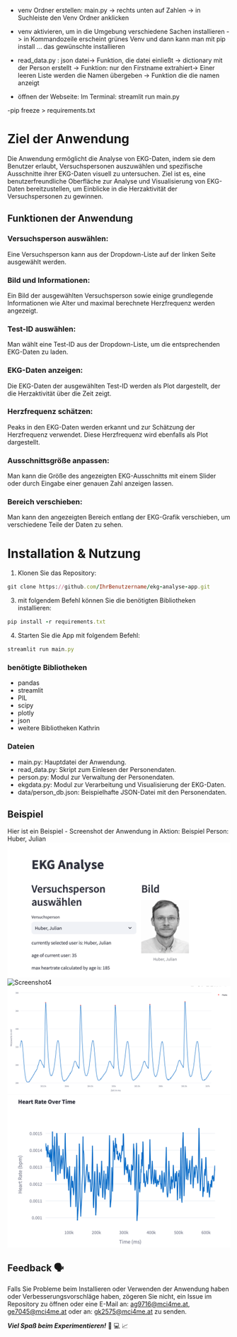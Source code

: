 - venv Ordner erstellen: main.py -> rechts unten auf Zahlen -> in Suchleiste den Venv Ordner anklicken

- venv aktivieren, um in die Umgebung verschiedene Sachen installieren -> in Kommandozeile erscheint grünes Venv und dann kann man mit pip install ... das gewünschte installieren

- read_data.py : json datei-> Funktion, die datei einließt -> dictionary mit der Person erstellt -> Funktion: nur den Firstname extrahiert-> Einer leeren Liste werden die Namen übergeben -> Funktion die die namen anzeigt

- öffnen der Webseite: Im Terminal: streamlit run main.py 

-pip freeze > requirements.txt

# Ziel der Anwendung
Die Anwendung ermöglicht die Analyse von EKG-Daten, indem sie dem Benutzer erlaubt, Versuchspersonen auszuwählen und spezifische Ausschnitte ihrer EKG-Daten visuell zu untersuchen.
Ziel ist es, eine benutzerfreundliche Oberfläche zur Analyse und Visualisierung von EKG-Daten bereitzustellen, um Einblicke in die Herzaktivität der Versuchspersonen zu gewinnen.

## Funktionen der Anwendung
### Versuchsperson auswählen: 
Eine Versuchsperson kann aus der Dropdown-Liste auf der linken Seite ausgewählt werden.
### Bild und Informationen: 
Ein Bild der ausgewählten Versuchsperson sowie einige grundlegende Informationen wie Alter und maximal berechnete Herzfrequenz werden angezeigt.
### Test-ID auswählen: 
Man wählt eine Test-ID aus der Dropdown-Liste, um die entsprechenden EKG-Daten zu laden.
### EKG-Daten anzeigen: 
Die EKG-Daten der ausgewählten Test-ID werden als Plot dargestellt, der die Herzaktivität über die Zeit zeigt.
### Herzfrequenz schätzen:
Peaks in den EKG-Daten werden erkannt und zur Schätzung der Herzfrequenz verwendet. Diese Herzfrequenz wird ebenfalls als Plot dargestellt.
### Ausschnittsgröße anpassen: 
Man kann die Größe des angezeigten EKG-Ausschnitts mit einem Slider oder durch Eingabe einer genauen Zahl anzeigen lassen.
### Bereich verschieben: 
Man kann den angezeigten Bereich entlang der EKG-Grafik verschieben, um verschiedene Teile der Daten zu sehen.

# Installation & Nutzung
1. Klonen Sie das Repository:
```ruby
git clone https://github.com/IhrBenutzername/ekg-analyse-app.git
```

3. mit folgendem Befehl können Sie die benötigten Bibliotheken installieren:
```ruby
pip install -r requirements.txt
```

4. Starten Sie die App mit folgendem Befehl:
```ruby
streamlit run main.py
```
### benötigte Bibliotheken
- pandas
- streamlit
- PIL
- scipy
- plotly
- json
- weitere Bibliotheken Kathrin

### Dateien
- main.py: Hauptdatei der Anwendung.
- read_data.py: Skript zum Einlesen der Personendaten.
- person.py: Modul zur Verwaltung der Personendaten.
- ekgdata.py: Modul zur Verarbeitung und Visualisierung der EKG-Daten.
- data/person_db.json: Beispielhafte JSON-Datei mit den Personendaten.

## Beispiel
Hier ist ein Beispiel - Screenshot der Anwendung in Aktion:
Beispiel Person: Huber, Julian
![Screenshot1](screenshot_1.png)
![Screenshot4](screenshot_12.png)
![Screenshot2](screenshot_2.png)
![Screenshot3](screenshot_3.png)



## Feedback 🗣️
Falls Sie Probleme beim Installieren oder Verwenden der Anwendung haben oder Verbesserungsvorschläge haben, zögeren Sie nicht, ein Issue im Repository zu öffnen oder eine E-Mail an: ag9716@mci4me.at, ge7045@mci4me.at oder an: gk2575@mci4me.at zu senden.

**_Viel Spaß beim Experimentieren!_** 🦾 💻 📈







